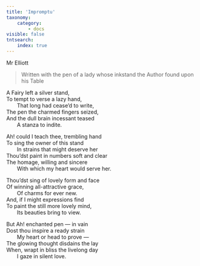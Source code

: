 ```yaml
---
title: 'Impromptu'
taxonomy:
    category:
        - docs
visible: false
tntsearch:
    index: true
---
```


<div class="author">Mr Elliott</div>

> Written with the pen of a lady whose inkstand the Author found upon his Table

A Fairy left a silver stand,  
To tempt to verse a lazy hand,  
&emsp;&emsp;That long had cease’d to write,  
The pen the charmed fingers seized,  
And the dull brain incessant teased  
&emsp;&emsp;A stanza to indite.

Ah! could I teach thee, trembling hand  
To sing the owner of this stand  
&emsp;&emsp;In strains that might deserve her  
Thou’dst paint in numbers soft and clear  
The homage, willing and sincere  
&emsp;&emsp;With which my heart would serve her.

Thou’dst sing of lovely form and face  
Of winning all-attractive grace,  
&emsp;&emsp;Of charms for ever new.  
And, if I might expressions find  
To paint the still more lovely mind,  
&emsp;&emsp;Its beauties bring to view.

But Ah! enchanted pen — in vain  
Dost thou inspire a ready strain  
&emsp;&emsp;My heart or head to prove —  
The glowing thought disdains the lay  
When, wrapt in bliss the livelong day  
&emsp;&emsp;I gaze in silent love.